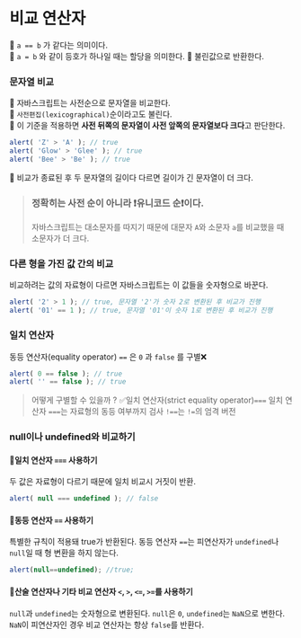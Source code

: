 # 비교 연산자

🥨 `a == b` 가 같다는 의미이다. <br />
🥨 `a = b` 와 같이 등호가 하나일 때는 할당을 의미한다.
🥨 불린값으로 반환한다.


### 문자열 비교
🍞 자바스크립트는 사전순으로 문자열을 비교한다.  <br />
🍞 `사전편집(lexicographical)`순이라고도 불린다.  <br />
🍞 이 기준을 적용하면 **사전 뒤쪽의 문자열이 사전 앞쪽의 문자열보다 크다**고 판단한다. <br />
```jsx
alert( 'Z' > 'A' ); // true
alert( 'Glow' > 'Glee' ); // true
alert( 'Bee' > 'Be' ); // true
```
🍞 비교가 종료된 후 두 문자열의 길이다 다르면 길이가 긴 문자열이 더 크다.

> ### 정확히는 사전 순이 아니라 ❗️유니코드 순❗️이다.
> 자바스크립트는 대소문자를 따지기 때문에 대문자 `A`와 소문자 `a`를 비교했을 때 소문자가 더 크다.

### 다른 형을 가진 값 간의 비교
비교하려는 값의 자료형이 다르면 자바스크립트는 이 값들을 숫자형으로 바꾼다.
```jsx
alert( '2' > 1 ); // true, 문자열 '2'가 숫자 2로 변환된 후 비교가 진행
alert( '01' == 1 ); // true, 문자열 '01'이 숫자 1로 변환된 후 비교가 진행
```

### 일치 연산자
동등 연산자(equality operator) `==` 은 `0` 과 `false` 를 구별❌
```jsx
alert( 0 == false ); // true
alert( '' == false ); // true
```

> 어떻게 구별할 수 있을까 ? ✅일치 연산자(strict equality operator)`===`
> 일치 연산자 `===`는 자료형의 동등 여부까지 검사
> `!==`는 `!=`의 엄격 버전

### null이나 undefined와 비교하기

#### 🍩일치 연산자 `===` 사용하기
두 값은 자료형이 다르기 때문에 일치 비교시 거짓이 반환.
```jsx
alert( null === undefined ); // false
```

#### 🍩동등 연산자 `==` 사용하기
특별한 규칙이 적용돼 true가 반환된다.
동등 연산자 `==`는 피연산자가 `undefined`나 `null`일 때 형 변환을 하지 않는다.
```jsx
alert(null==undefined); //true;
```
#### 🍩산술 연산자나 기타 비교 연산자 `<`, `>`, `<=`, `>=`를 사용하기
`null`과 `undefined`는 숫자형으로 변환된다. `null`은 `0`, `undefined`는 `NaN`으로 변한다.
`NaN`이 피연산자인 경우 비교 연산자는 항상 `false`를 반환다.
